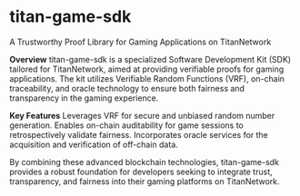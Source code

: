 # titan-game-sdk
A Trustworthy Proof Library for Gaming Applications on TitanNetwork

**Overview**
titan-game-sdk is a specialized Software Development Kit (SDK) tailored for TitanNetwork, aimed at providing verifiable proofs for gaming applications. The kit utilizes Verifiable Random Functions (VRF), on-chain traceability, and oracle technology to ensure both fairness and transparency in the gaming experience.

**Key Features**
Leverages VRF for secure and unbiased random number generation.
Enables on-chain auditability for game sessions to retrospectively validate fairness.
Incorporates oracle services for the acquisition and verification of off-chain data.

By combining these advanced blockchain technologies, titan-game-sdk provides a robust foundation for developers seeking to integrate trust, transparency, and fairness into their gaming platforms on TitanNetwork.
